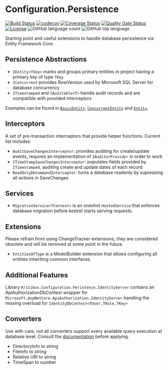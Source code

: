 # Configuration.Persistence

[![Build Status](https://dev.azure.com/kritikos/DotNet%20Libaries/_apis/build/status/Configuration.Persistence?repoName=kritikos-io%2FConfiguration.Persistence&branchName=refs%2Fpull%2F9%2Fmerge)](https://dev.azure.com/kritikos/DotNet%20Libaries/_build/latest?definitionId=14&repoName=kritikos-io%2FConfiguration.Persistence&branchName=refs%2Fpull%2F9%2Fmerge)
[![codecov](https://codecov.io/gh/kritikos-io/Configuration.Persistence/branch/master/graph/badge.svg?token=zUKGBEw0Hs)](https://codecov.io/gh/kritikos-io/Configuration.Persistence)
[![Coverage Status](https://coveralls.io/repos/github/kritikos-io/Configuration.Persistence/badge.svg?branch=master)](https://coveralls.io/github/kritikos-io/Configuration.Persistence?branch=master)
[![Quality Gate Status](https://sonarcloud.io/api/project_badges/measure?project=kritikos-io_Configuration.Persistence&metric=alert_status)](https://sonarcloud.io/dashboard?id=kritikos-io_Configuration.Persistence)
[![License](https://img.shields.io/badge/License-Apache%202.0-blue.svg)](https://opensource.org/licenses/Apache-2.0)
![GitHub language count](https://img.shields.io/github/languages/count/kritikos-io/Configuration.Persistence)
![GitHub top language](https://img.shields.io/github/languages/top/kritikos-io/Configuration.Persistence)

Starting point and useful extensions to handle database persistence via Entity Framework Core.

## Persistence Abstractions

* ```IEntity<TKey>``` marks and groups primary entities in project having a primary key of type ```TKey```
* ```IConcurrent``` provides RowVersion used by Microsoft SQL Server for database concurrency
* ```ITimestamped``` and ```IAuditable<T>``` handle audit records and are compatible with provided interceptors

Examples can be found in [```BasicEntity```][BasicEntity], [```ConcurrentEntity```][ConcurrentEntity] and [```Entity```][Entity].

## Interceptors

A set of pre-transaction interceptors that provide helper functions. Current list includes:

* ```AuditSaveChangesInterceptor```: provides auditing for create/update events, requires an implementation of ```IAuditorProvider``` in order to work
* ```ITimeStampSaveChangesInterceptor```: populates fields provided by ```ITimestamped```, auditing create and update dates of each record
* ```ReadOnlyDbCommandInterceptor```: turns a database readonly by supressing all actions in SaveChanges

## Services

* ```MigrationService<TContext>``` is an oneshot ```HostedService``` that enforces database migration before kestrel starts serving requests.

## Extensions

Please refrain from using ChangeTracker extensions, they are considered obsolete and will be removed at some point in the future.

* ```EntitiesOfType``` is a ModelBuilder extension that allows configuring all entities inheriting common interfaces.

## Additional Features

Library ```Kritikos.Configuration.Peristence.IdentityServer``` contains an ApiAuthorizationDbContext wrapper for ```Microsoft.AspNetCore.ApiAuthorization.IdentityServer``` handling the missing overload for ```IdentityDbContext<TUser,TRole,TKey>```

## Converters

Use with care, not all converters support every available query execution at database level. Consult the [documentation][ef-converters] before applying.

* DirectoryInfo to string
* FileInfo to string
* Relative URI to string
* TimeSpan to number

[BasicEntity]: src/Configuration.Persistence/Base/BasicEntity.cs
[ConcurrentEntity]: src/Configuration.Persistence/Base/ConcurrentEntity.cs
[Entity]: src/Configuration.Persistence/Base/Entity.cs
[ef-converters]: https://docs.microsoft.com/en-us/ef/core/modeling/value-conversions?tabs=data-annotations
